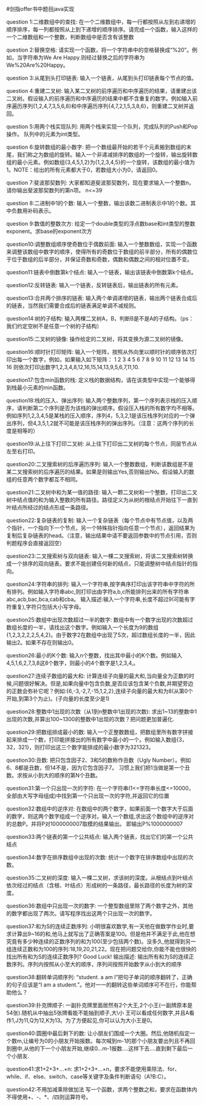 #剑指offer书中题目java实现

question 1:二维数组中的查找:
在一个二维数组中，每一行都按照从左到右递增的顺序排序，每一列都按照从上到下递增的顺序排序。请完成一个函数，输入这样的一个二维数组和一个整数，判断数组中是否含有该整数

question 2:替换空格:
请实现一个函数，将一个字符串中的空格替换成“%20”。例如，当字符串为We Are Happy.则经过替换之后的字符串为We%20Are%20Happy。

question 3:从尾到头打印链表:
输入一个链表，从尾到头打印链表每个节点的值。

question 4:重建二叉树:
输入某二叉树的前序遍历和中序遍历的结果，请重建出该二叉树。假设输入的前序遍历和中序遍历的结果中都不含重复的数字。例如输入前序遍历序列{1,2,4,7,3,5,6,8}和中序遍历序列{4,7,2,1,5,3,8,6}，则重建二叉树并返回。

question 5:用两个栈实现队列:
用两个栈来实现一个队列，完成队列的Push和Pop操作。 队列中的元素为int类型。

question 6:旋转数组的最小数字:
把一个数组最开始的若干个元素搬到数组的末尾，我们称之为数组的旋转。输入一个非递减排序的数组的一个旋转，输出旋转数组的最小元素。例如数组{3,4,5,1,2}为{1,2,3,4,5}的一个旋转，该数组的最小值为1。NOTE：给出的所有元素都大于0，若数组大小为0，请返回0。

question 7:斐波那契数列:
大家都知道斐波那契数列，现在要求输入一个整数n，请你输出斐波那契数列的第n项。
n<=39

question 8:二进制中1的个数:
输入一个整数，输出该数二进制表示中1的个数。其中负数用补码表示。

question 9:数值的整数次方:
给定一个double类型的浮点数base和int类型的整数exponent。求base的exponent次方

question10:调整数组顺序使奇数位于偶数前面:
输入一个整数数组，实现一个函数来调整该数组中数字的顺序，使得所有的奇数位于数组的前半部分，所有的偶数位于位于数组的后半部分，并保证奇数和奇数，偶数和偶数之间的相对位置不变。

question11:链表中倒数第k个结点:
输入一个链表，输出该链表中倒数第k个结点。

question12:反转链表:
输入一个链表，反转链表后，输出链表的所有元素。

question13:合并两个排序的链表:
输入两个单调递增的链表，输出两个链表合成后的链表，当然我们需要合成后的链表满足单调不减规则。

question14:树的子结构:
输入两棵二叉树A，B，判断B是不是A的子结构。（ps：我们约定空树不是任意一个树的子结构）

question15:二叉树的镜像:
操作给定的二叉树，将其变换为源二叉树的镜像。

question16:顺时针打印矩阵:
输入一个矩阵，按照从外向里以顺时针的顺序依次打印出每一个数字，例如，如果输入如下矩阵： 1 2 3 4 5 6 7 8 9 10 11 12 13 14 15 16 则依次打印出数字1,2,3,4,8,12,16,15,14,13,9,5,6,7,11,10.

question17:包含min函数的栈:
定义栈的数据结构，请在该类型中实现一个能够得到栈最小元素的min函数。

question18:栈的压入、弹出序列:
输入两个整数序列，第一个序列表示栈的压入顺序，请判断第二个序列是否为该栈的弹出顺序。假设压入栈的所有数字均不相等。例如序列1,2,3,4,5是某栈的压入顺序，序列4，5,3,2,1是该压栈序列对应的一个弹出序列，但4,3,5,1,2就不可能是该压栈序列的弹出序列。（注意：这两个序列的长度是相等的）

question19:从上往下打印二叉树:
从上往下打印出二叉树的每个节点，同层节点从左至右打印。

question20:二叉搜索树的后序遍历序列:
输入一个整数数组，判断该数组是不是某二叉搜索树的后序遍历的结果。如果是则输出Yes,否则输出No。假设输入的数组的任意两个数字都互不相同。

question21:二叉树中和为某一值的路径:
输入一颗二叉树和一个整数，打印出二叉树中结点值的和为输入整数的所有路径。路径定义为从树的根结点开始往下一直到叶结点所经过的结点形成一条路径。

question22:复杂链表的复制:
输入一个复杂链表（每个节点中有节点值，以及两个指针，一个指向下一个节点，另一个特殊指针指向任意一个节点），返回结果为复制后复杂链表的head。（注意，输出结果中请不要返回参数中的节点引用，否则判题程序会直接返回空）

question23:二叉搜索树与双向链表:
输入一棵二叉搜索树，将该二叉搜索树转换成一个排序的双向链表。要求不能创建任何新的结点，只能调整树中结点指针的指向。

question24:字符串的排列:
输入一个字符串,按字典序打印出该字符串中字符的所有排列。例如输入字符串abc,则打印出由字符a,b,c所能排列出来的所有字符串abc,acb,bac,bca,cab和cba。 
输入描述:输入一个字符串,长度不超过9(可能有字符重复),字符只包括大小写字母。

question25:数组中出现次数超过一半的数字:
数组中有一个数字出现的次数超过数组长度的一半，请找出这个数字。例如输入一个长度为9的数组{1,2,3,2,2,2,5,4,2}。由于数字2在数组中出现了5次，超过数组长度的一半，因此输出2。如果不存在则输出0。

question26:最小的K个数:
输入n个整数，找出其中最小的K个数。例如输入4,5,1,6,2,7,3,8这8个数字，则最小的4个数字是1,2,3,4,。

question27:连续子数组的最大和:
计算连续子向量的最大和,当向量全为正数的时候,问题很好解决。但是,如果向量中包含负数,是否应该包含某个负数,并期望旁边的正数会弥补它呢？例如:{6,-3,-2,7,-15,1,2,2},连续子向量的最大和为8(从第0个开始,到第3个为止)。(子向量的长度至少是1)

question28:整数中1出现的次数（从1到n整数中1出现的次数):
求出1~13的整数中1出现的次数,并算出100~1300的整数中1出现的次数？把问题更加普遍化.

question29:把数组排成最小的数:
输入一个正整数数组，把数组里所有数字拼接起来排成一个数，打印能拼接出的所有数字中最小的一个。例如输入数组{3，32，321}，则打印出这三个数字能排成的最小数字为321323。

question30:丑数:
把只包含因子2、3和5的数称作丑数（Ugly Number）。例如6、8都是丑数，但14不是，因为它包含因子7。 习惯上我们把1当做是第一个丑数。求按从小到大的顺序的第N个丑数。

question31:第一个只出现一次的字符:
在一个字符串(1<=字符串长度<=10000，全部由大写字母组成)中找到第一个只出现一次的字符,并返回它的位置

question32:数组中的逆序对:
在数组中的两个数字，如果前面一个数字大于后面的数字，则这两个数字组成一个逆序对。输入一个数组,求出这个数组中的逆序对的总数P。并将P对1000000007取模的结果输出。 即输出P%1000000007

question33:两个链表的第一个公共结点:
输入两个链表，找出它们的第一个公共结点

question34:数字在排序数组中出现的次数:
统计一个数字在排序数组中出现的次数。

question35:二叉树的深度:
输入一棵二叉树，求该树的深度。从根结点到叶结点依次经过的结点（含根、叶结点）形成树的一条路径，最长路径的长度为树的深度。

question36:数组中只出现一次的数字:
一个整型数组里除了两个数字之外，其他的数字都出现了两次。请写程序找出这两个只出现一次的数字。

question37:和为S的连续正数序列:
小明很喜欢数学,有一天他在做数学作业时,要求计算出9~16的和,他马上就写出了正确答案是100。但是他并不满足于此,他在想究竟有多少种连续的正数序列的和为100(至少包括两个数)。没多久,他就得到另一组连续正数和为100的序列:18,19,20,21,22。现在把问题交给你,你能不能也很快的找出所有和为S的连续正数序列? Good Luck! 
输出描述:
输出所有和为S的连续正数序列。序列内按照从小至大的顺序，序列间按照开始数字从小到大的顺序

question38:翻转单词顺序列:
“student. a am I”把句子单词的顺序翻转了，正确的句子应该是“I am a student.”。他对一一的翻转这些单词顺序可不在行，你能帮助他么？

question39:扑克牌顺子:
一副扑克牌里面居然有2个大王,2个小王(一副牌原本是54张).随机从中抽出5张牌看能不能抽到顺子,大\小 王可以看成任何数字,并且A看作1,J为11,Q为12,K为13。为了方便起见,你可以认为大小王是0。

question40:圆圈中最后剩下的数:
让小朋友们围成一个大圈。然后,他随机指定一个数m,让编号为0的小朋友开始报数。每次喊到m-1的那个小朋友要出列且不再回到圈中,从他的下一个小朋友开始,继续0...m-1报数....这样下去....直到剩下最后一个小朋友.

question41:求1+2+3+...+n:
求1+2+3+...+n，要求不能使用乘除法、for、while、if、else、switch、case等关键字及条件判断语句（A?B:C）。

question42:不用加减乘除做加法
写一个函数，求两个整数之和，要求在函数体内不得使用+、-、*、/四则运算符号。
